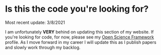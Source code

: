 # Is this the code you're looking for?
Most recent update: 3/8/2021

I am unfortunately **VERY** behind on updating this section of my website. If you're looking for code, for now, please see my [Open Science Framework](https://osf.io/rvbd6/) profile. As I move forward in my career I will update this as I publish papers and slowly work through my backlog. 

